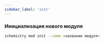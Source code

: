```yaml
---
sidebar_label: 'init'
---
```


### Инициализация нового модуля

```bash title="Bash"
schemistry mod init --name <название модуля>
```
